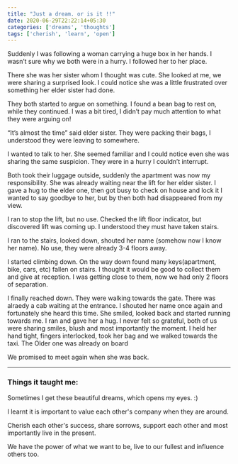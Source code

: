 ```yaml
---
title: "Just a dream. or is it !!"
date: 2020-06-29T22:22:14+05:30
categories: ['dreams', 'thoughts']
tags: ['cherish', 'learn', 'open']
---
```


Suddenly I was following a woman carrying a huge box in her hands.
I wasn’t sure why we both were in a hurry. I followed her to her place.

There she was her sister whom I thought was cute.
She looked at me, we were sharing a surprised look.
I could notice she was a little frustrated over something her elder sister had done.

They both started to argue on something. I found a bean bag to rest on, while they continued.
I was a bit tired, I didn’t pay much attention to what they were arguing on!

“It’s almost the time” said elder sister.
They were packing their bags, I understood they were leaving to somewhere.

I wanted to talk to her. She seemed familiar and I could notice even she was sharing the same suspicion.
They were in a hurry I couldn’t interrupt.

Both took their luggage outside, suddenly the apartment was now my responsibility.
She was already waiting near the lift for her elder sister. I gave a hug to the elder one, then got busy to check on house and lock it
I wanted to say goodbye to her, but by then both had disappeared from my view.

I ran to stop the lift, but no use.
Checked the lift floor indicator, but discovered lift was coming up.
I understood they must have taken stairs.

I ran to the stairs, looked down, shouted her name (somehow now I know her name).
No use, they were already 3-4 floors away.

I started climbing down. On the way down found many keys(apartment, bike, cars, etc) fallen on stairs.
I thought it would be good to collect them and give at reception.
I was getting close to them, now we had only 2 floors of separation.

I finally reached down. They were walking towards the gate. There was alraedy a cab waiting at the entrance.
I shouted her name once again and fortunately she heard this time.
She smiled, looked back and started running towards me.
I ran and gave her a hug. I never felt so grateful, both of us were sharing smiles, blush and most importantly the moment.
I held her hand tight, fingers interlocked, took her bag and we walked towards the taxi. The Older one was already on board

We promised to meet again when she was back.

---

### Things it taught me:

Sometimes I get these beautiful dreams, which opens my eyes. :)

I learnt it is important to value each other's company when they are around.

Cherish each other's success, share sorrows, support each other and most importantly live in the present.

We have the power of what we want to be, live to our fullest and influence others too.


